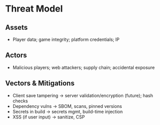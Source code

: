 # Threat Model

## Assets
- Player data; game integrity; platform credentials; IP

## Actors
- Malicious players; web attackers; supply chain; accidental exposure

## Vectors & Mitigations
- Client save tampering → server validation/encryption (future); hash checks
- Dependency vulns → SBOM, scans, pinned versions
- Secrets in build → secrets mgmt, build-time injection
- XSS (if user input) → sanitize, CSP

